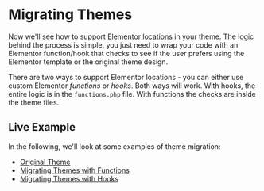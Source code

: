 # Migrating Themes

Now we'll see how to support [Elementor locations](./theme-locations) in your theme. The logic behind the process is simple, you just need to wrap your code with an Elementor function/hook that checks to see if the user prefers using the Elementor template or the original theme design.

There are two ways to support Elementor locations - you can either use custom Elementor _functions_ or _hooks_. Both ways will work. With hooks, the entire logic is in the `functions.php` file. With functions the checks are inside the theme files.

## Live Example

In the following, we'll look at some examples of theme migration:

* [Original Theme](./original-theme)
* [Migrating Themes with Functions](./migrating-themes-with-hooks)
* [Migrating Themes with Hooks](./migrating-themes-with-functions)
